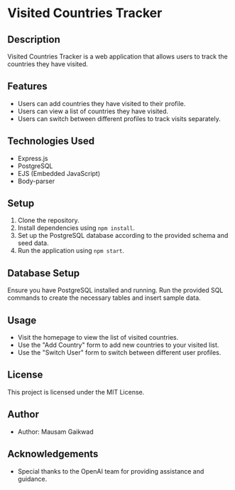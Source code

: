 # Visited Countries Tracker

## Description

Visited Countries Tracker is a web application that allows users to track the countries they have visited.

## Features

- Users can add countries they have visited to their profile.
- Users can view a list of countries they have visited.
- Users can switch between different profiles to track visits separately.

## Technologies Used

- Express.js
- PostgreSQL
- EJS (Embedded JavaScript)
- Body-parser

## Setup

1. Clone the repository.
2. Install dependencies using `npm install`.
3. Set up the PostgreSQL database according to the provided schema and seed data.
4. Run the application using `npm start`.

## Database Setup

Ensure you have PostgreSQL installed and running. Run the provided SQL commands to create the necessary tables and insert sample data.

## Usage

- Visit the homepage to view the list of visited countries.
- Use the "Add Country" form to add new countries to your visited list.
- Use the "Switch User" form to switch between different user profiles.

## License

This project is licensed under the MIT License.

## Author

- Author: Mausam Gaikwad


## Acknowledgements

- Special thanks to the OpenAI team for providing assistance and guidance.
